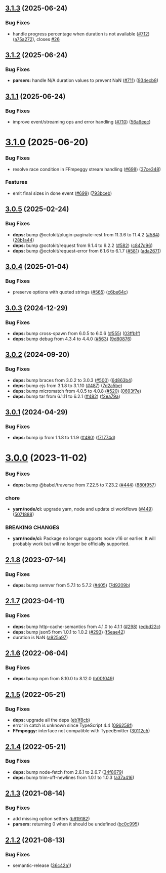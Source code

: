 ## [3.1.3](https://github.com/mekwall/ffmpeggy/compare/v3.1.2...v3.1.3) (2025-06-24)

### Bug Fixes

- handle progress percentage when duration is not available ([#712](https://github.com/mekwall/ffmpeggy/issues/712)) ([a75a272](https://github.com/mekwall/ffmpeggy/commit/a75a272174ee1da808213c9ff39af192157208ac)), closes [#26](https://github.com/mekwall/ffmpeggy/issues/26)

## [3.1.2](https://github.com/mekwall/ffmpeggy/compare/v3.1.1...v3.1.2) (2025-06-24)

### Bug Fixes

- **parsers:** handle N/A duration values to prevent NaN ([#711](https://github.com/mekwall/ffmpeggy/issues/711)) ([934ecb8](https://github.com/mekwall/ffmpeggy/commit/934ecb8d115ff4b735a40f09dd9d8b222d1effba))

## [3.1.1](https://github.com/mekwall/ffmpeggy/compare/v3.1.0...v3.1.1) (2025-06-24)

### Bug Fixes

- improve event/streaming ops and error handling ([#710](https://github.com/mekwall/ffmpeggy/issues/710)) ([56a6eec](https://github.com/mekwall/ffmpeggy/commit/56a6eeca58b1b195a15aabca553192f86c1169d5))

# [3.1.0](https://github.com/mekwall/ffmpeggy/compare/v3.0.5...v3.1.0) (2025-06-20)

### Bug Fixes

- resolve race condition in FFmpeggy stream handling ([#698](https://github.com/mekwall/ffmpeggy/issues/698)) ([37ce348](https://github.com/mekwall/ffmpeggy/commit/37ce3489c2edfcfb8aad78743b3f26894bbb9c23))

### Features

- emit final sizes in done event ([#699](https://github.com/mekwall/ffmpeggy/issues/699)) ([793bceb](https://github.com/mekwall/ffmpeggy/commit/793bceb75420f24394d4c8540d76749b83e17ad8))

## [3.0.5](https://github.com/mekwall/ffmpeggy/compare/v3.0.4...v3.0.5) (2025-02-24)

### Bug Fixes

- **deps:** bump @octokit/plugin-paginate-rest from 11.3.6 to 11.4.2 ([#584](https://github.com/mekwall/ffmpeggy/issues/584)) ([28b1a44](https://github.com/mekwall/ffmpeggy/commit/28b1a44fe6995be957c17488eff1b780a3281b9b))
- **deps:** bump @octokit/request from 9.1.4 to 9.2.2 ([#582](https://github.com/mekwall/ffmpeggy/issues/582)) ([c847d96](https://github.com/mekwall/ffmpeggy/commit/c847d96a98d444f36fed4b60b2f39e8585fe5160))
- **deps:** bump @octokit/request-error from 6.1.6 to 6.1.7 ([#581](https://github.com/mekwall/ffmpeggy/issues/581)) ([ada2671](https://github.com/mekwall/ffmpeggy/commit/ada26714e17f7386257cbc21e844332895454ff6))

## [3.0.4](https://github.com/mekwall/ffmpeggy/compare/v3.0.3...v3.0.4) (2025-01-04)

### Bug Fixes

- preserve options with quoted strings ([#565](https://github.com/mekwall/ffmpeggy/issues/565)) ([c6be64c](https://github.com/mekwall/ffmpeggy/commit/c6be64cf478a87ff492cfa5980988baa85e82457))

## [3.0.3](https://github.com/mekwall/ffmpeggy/compare/v3.0.2...v3.0.3) (2024-12-29)

### Bug Fixes

- **deps:** bump cross-spawn from 6.0.5 to 6.0.6 ([#555](https://github.com/mekwall/ffmpeggy/issues/555)) ([03ffb1f](https://github.com/mekwall/ffmpeggy/commit/03ffb1f4caf62d8b88b4cac16cae70b24ac25952))
- **deps:** bump debug from 4.3.4 to 4.4.0 ([#563](https://github.com/mekwall/ffmpeggy/issues/563)) ([9d80876](https://github.com/mekwall/ffmpeggy/commit/9d808762eddeb0a9ca51b2bce1a1018a20ab120c))

## [3.0.2](https://github.com/mekwall/ffmpeggy/compare/v3.0.1...v3.0.2) (2024-09-20)

### Bug Fixes

- **deps:** bump braces from 3.0.2 to 3.0.3 ([#500](https://github.com/mekwall/ffmpeggy/issues/500)) ([6d863b4](https://github.com/mekwall/ffmpeggy/commit/6d863b4c5f3f1e8714518e12bbd7b7b550a0937f))
- **deps:** bump ejs from 3.1.8 to 3.1.10 ([#487](https://github.com/mekwall/ffmpeggy/issues/487)) ([7d2a5be](https://github.com/mekwall/ffmpeggy/commit/7d2a5beb44eb2f0fd332ff0ca7168506f52bdb8f))
- **deps:** bump micromatch from 4.0.5 to 4.0.8 ([#520](https://github.com/mekwall/ffmpeggy/issues/520)) ([0693f7e](https://github.com/mekwall/ffmpeggy/commit/0693f7e518635080d4bdac7a24c3c16dcf8463ea))
- **deps:** bump tar from 6.1.11 to 6.2.1 ([#482](https://github.com/mekwall/ffmpeggy/issues/482)) ([f2ea79a](https://github.com/mekwall/ffmpeggy/commit/f2ea79a9c2534c119180544d60e34522fbd6e3a5))

## [3.0.1](https://github.com/mekwall/ffmpeggy/compare/v3.0.0...v3.0.1) (2024-04-29)

### Bug Fixes

- **deps:** bump ip from 1.1.8 to 1.1.9 ([#480](https://github.com/mekwall/ffmpeggy/issues/480)) ([f71774d](https://github.com/mekwall/ffmpeggy/commit/f71774d46f19888f5a120cec981922abba8a639f))

# [3.0.0](https://github.com/mekwall/ffmpeggy/compare/v2.1.8...v3.0.0) (2023-11-02)

### Bug Fixes

- **deps:** bump @babel/traverse from 7.22.5 to 7.23.2 ([#444](https://github.com/mekwall/ffmpeggy/issues/444)) ([880f957](https://github.com/mekwall/ffmpeggy/commit/880f9572796893e19dc19324b50a282ff3d23a7d))

### chore

- **yarn/node/ci:** upgrade yarn, node and update ci workflows ([#449](https://github.com/mekwall/ffmpeggy/issues/449)) ([5071888](https://github.com/mekwall/ffmpeggy/commit/5071888002580ca19fa22e8ba940fb6ad06e204a))

### BREAKING CHANGES

- **yarn/node/ci:** Package no longer supports node v16 or earlier. It will probably work but will no longer be officially supported.

## [2.1.8](https://github.com/mekwall/ffmpeggy/compare/v2.1.7...v2.1.8) (2023-07-14)

### Bug Fixes

- **deps:** bump semver from 5.7.1 to 5.7.2 ([#405](https://github.com/mekwall/ffmpeggy/issues/405)) ([7d9209b](https://github.com/mekwall/ffmpeggy/commit/7d9209bd417dc868d9533ead3d421eb7b299bdb1))

## [2.1.7](https://github.com/mekwall/ffmpeggy/compare/v2.1.6...v2.1.7) (2023-04-11)

### Bug Fixes

- **deps:** bump http-cache-semantics from 4.1.0 to 4.1.1 ([#298](https://github.com/mekwall/ffmpeggy/issues/298)) ([edbd22c](https://github.com/mekwall/ffmpeggy/commit/edbd22c0dbc78dc65de31ab3c80c7429c2d7738d))
- **deps:** bump json5 from 1.0.1 to 1.0.2 ([#293](https://github.com/mekwall/ffmpeggy/issues/293)) ([f5eae42](https://github.com/mekwall/ffmpeggy/commit/f5eae428c523a3e5b0f78c527f82b5e9062e3563))
- duration is NaN ([a925a97](https://github.com/mekwall/ffmpeggy/commit/a925a97546b9ac6e619f48c345b96b5dead3a836))

## [2.1.6](https://github.com/mekwall/ffmpeggy/compare/v2.1.5...v2.1.6) (2022-06-04)

### Bug Fixes

- **deps:** bump npm from 8.10.0 to 8.12.0 ([b00f049](https://github.com/mekwall/ffmpeggy/commit/b00f049ed8a545d3040ba009f6cf6ceac9f7eee7))

## [2.1.5](https://github.com/mekwall/ffmpeggy/compare/v2.1.4...v2.1.5) (2022-05-21)

### Bug Fixes

- **deps:** upgrade all the deps ([eb1f8cb](https://github.com/mekwall/ffmpeggy/commit/eb1f8cbe5bf917416918e8122e114572b1970006))
- error in catch is unknown since TypeScript 4.4 ([096258f](https://github.com/mekwall/ffmpeggy/commit/096258f35dd7f3659a2f1a41acf0ce02f1b93cbe))
- **FFmpeggy:** interface not compatible with TypedEmitter ([30112c5](https://github.com/mekwall/ffmpeggy/commit/30112c5b33ef80c8732661893ee7476926072049))

## [2.1.4](https://github.com/mekwall/ffmpeggy/compare/v2.1.3...v2.1.4) (2022-05-21)

### Bug Fixes

- **deps:** bump node-fetch from 2.6.1 to 2.6.7 ([34f8679](https://github.com/mekwall/ffmpeggy/commit/34f86796212498a1499fbd8a23b09ba22060ab96))
- **deps:** bump trim-off-newlines from 1.0.1 to 1.0.3 ([a37a416](https://github.com/mekwall/ffmpeggy/commit/a37a416c6be2ec8af40fc3bcf7311aa935680ae1))

## [2.1.3](https://github.com/mekwall/ffmpeggy/compare/v2.1.2...v2.1.3) (2021-08-14)

### Bug Fixes

- add missing option setters ([b919182](https://github.com/mekwall/ffmpeggy/commit/b919182da87e413951aef8b708cd271542c3b1e9))
- **parsers:** returning 0 when it should be undefined ([bc0c995](https://github.com/mekwall/ffmpeggy/commit/bc0c995cc736ece9164aa0d0736e6a74d742b591))

## [2.1.2](https://github.com/mekwall/ffmpeggy/compare/v2.1.1...v2.1.2) (2021-08-13)

### Bug Fixes

- semantic-release ([36c42a1](https://github.com/mekwall/ffmpeggy/commit/36c42a1cd6835c7d36c4797bef94fce9a6f7b92b))
